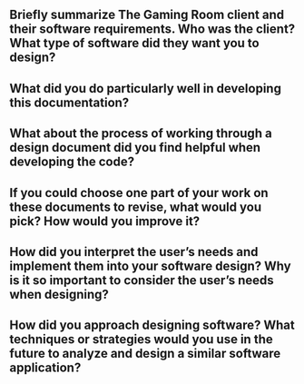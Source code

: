 ## Briefly summarize The Gaming Room client and their software requirements. Who was the client? What type of software did they want you to design?


## What did you do particularly well in developing this documentation?


## What about the process of working through a design document did you find helpful when developing the code?


## If you could choose one part of your work on these documents to revise, what would you pick? How would you improve it?


## How did you interpret the user’s needs and implement them into your software design? Why is it so important to consider the user’s needs when designing?


## How did you approach designing software? What techniques or strategies would you use in the future to analyze and design a similar software application?

